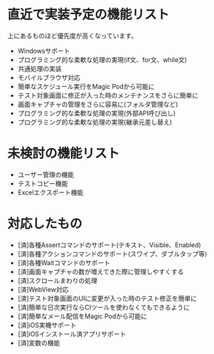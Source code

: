 # 直近で実装予定の機能リスト

上にあるものほど優先度が高くなっています。

- Windowsサポート
- プログラミング的な柔軟な処理の実現(if文、for文、while文)
- 共通処理の実装
- モバイルブラウザ対応
- 簡単なスケジュール実行をMagic Podから可能に
- テスト対象画面に修正が入った時のメンテナンスをさらに簡単に
- 画面キャプチャの管理をさらに容易に(フォルダ管理など)
- プログラミング的な柔軟な処理の実現(外部API呼び出し)
- プログラミング的な柔軟な処理の実現(継承元差し替え)

# 未検討の機能リスト

- ユーザー管理の機能
- テストコピー機能
- Excelエクスポート機能

# 対応したもの

- [済]各種Assertコマンドのサポート(テキスト、Visible、Enabled)
- [済]各種アクションコマンドのサポート(スワイプ、ダブルタップ等)
- [済]各種Waitコマンドのサポート
- [済]画面キャプチャの数が増えてきた際に管理しやすくする
- [済]スクロールまわりの処理
- [済]WebView対応
- [済]テスト対象画面のUIに変更が入った時のテスト修正を簡単に
- [済]簡単な日次実行ならCIツールを使わなくてもできるように
- [済]簡単なメール配信をMagic Podから可能に
- [済]iOS実機サポート
- [済]iOSインストール済アプリサポート
- [済]変数の機能
